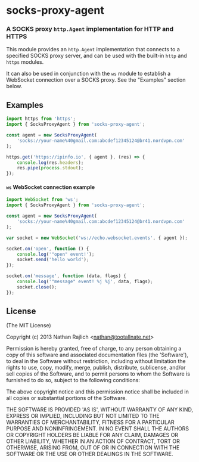 socks-proxy-agent
================
### A SOCKS proxy `http.Agent` implementation for HTTP and HTTPS

This module provides an `http.Agent` implementation that connects to a
specified SOCKS proxy server, and can be used with the built-in `http`
and `https` modules.

It can also be used in conjunction with the `ws` module to establish a WebSocket
connection over a SOCKS proxy. See the "Examples" section below.

Examples
--------

```ts
import https from 'https';
import { SocksProxyAgent } from 'socks-proxy-agent';

const agent = new SocksProxyAgent(
	'socks://your-name%40gmail.com:abcdef12345124@br41.nordvpn.com'
);

https.get('https://ipinfo.io', { agent }, (res) => {
	console.log(res.headers);
	res.pipe(process.stdout);
});
```

#### `ws` WebSocket connection example

```ts
import WebSocket from 'ws';
import { SocksProxyAgent } from 'socks-proxy-agent';

const agent = new SocksProxyAgent(
	'socks://your-name%40gmail.com:abcdef12345124@br41.nordvpn.com'
);

var socket = new WebSocket('ws://echo.websocket.events', { agent });

socket.on('open', function () {
	console.log('"open" event!');
	socket.send('hello world');
});

socket.on('message', function (data, flags) {
	console.log('"message" event! %j %j', data, flags);
	socket.close();
});
```

License
-------

(The MIT License)

Copyright (c) 2013 Nathan Rajlich &lt;nathan@tootallnate.net&gt;

Permission is hereby granted, free of charge, to any person obtaining
a copy of this software and associated documentation files (the
'Software'), to deal in the Software without restriction, including
without limitation the rights to use, copy, modify, merge, publish,
distribute, sublicense, and/or sell copies of the Software, and to
permit persons to whom the Software is furnished to do so, subject to
the following conditions:

The above copyright notice and this permission notice shall be
included in all copies or substantial portions of the Software.

THE SOFTWARE IS PROVIDED 'AS IS', WITHOUT WARRANTY OF ANY KIND,
EXPRESS OR IMPLIED, INCLUDING BUT NOT LIMITED TO THE WARRANTIES OF
MERCHANTABILITY, FITNESS FOR A PARTICULAR PURPOSE AND NONINFRINGEMENT.
IN NO EVENT SHALL THE AUTHORS OR COPYRIGHT HOLDERS BE LIABLE FOR ANY
CLAIM, DAMAGES OR OTHER LIABILITY, WHETHER IN AN ACTION OF CONTRACT,
TORT OR OTHERWISE, ARISING FROM, OUT OF OR IN CONNECTION WITH THE
SOFTWARE OR THE USE OR OTHER DEALINGS IN THE SOFTWARE.
